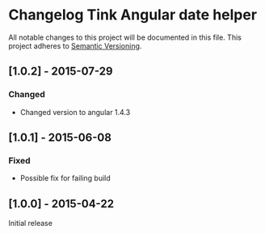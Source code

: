 # Changelog Tink Angular date helper

All notable changes to this project will be documented in this file.
This project adheres to [Semantic Versioning](http://semver.org/).

<!--
## [Unreleased] - [unreleased]

### Added
### Changed
### Deprecated
### Removed
### Fixed
### Security
-->

## [1.0.2] - 2015-07-29

### Changed
- Changed version to angular 1.4.3

## [1.0.1] - 2015-06-08

### Fixed
- Possible fix for failing build



## [1.0.0] - 2015-04-22

Initial release
